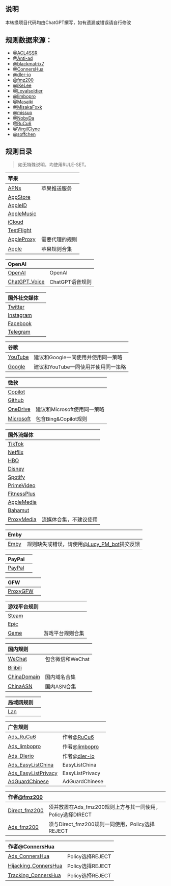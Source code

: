 ## 说明


本转换项目代码均由ChatGPT撰写，如有遗漏或错误请自行修改

## 规则数据来源：

- [@ACL4SSR](https://github.com/ACL4SSR/ACL4SSR/tree/master)
- [@Anti-ad](https://github.com/privacy-protection-tools/anti-AD)
- [@blackmatrix7](https://github.com/blackmatrix7/ios_rule_script/tree/master/rule)
- [@ConnersHua](https://github.com/ConnersHua/RuleGo/tree/master)
- [@dler-io](https://github.com/dler-io/Rules)
- [@fmz200](https://github.com/fmz200)
- [@iKeLee](https://gitlab.com/lodepuly/vpn_tool)
- [@Loyalsoldier](https://github.com/Loyalsoldier/geoip)
- [@limbopro](https://github.com/limbopro/Adblock4limbo)
- [@Masaiki](https://github.com/Masaiki/GeoIP2-CN)
- [@MisakaFxxk](https://github.com/MisakaFxxk/MisakaF_Subconverter)
- [@missuo](https://github.com/missuo/ASN-China)
- [@NobyDa](https://github.com/NobyDa)
- [@RuCu6](https://github.com/RuCu6/QuanX)
- [@VirgilClyne](https://github.com/VirgilClyne)
- [@soffchen](https://github.com/soffchen/GeoIP2-CN)



## 规则目录


> 如无特殊说明，均使用RULE-SET。

| 苹果  |  |
| :---- | ---- |
| [APNs](https://github.com/Repcz/Tool/raw/X/Shadowrocket/Rules/APNs.list) | 苹果推送服务 | 
| [AppStore](https://github.com/Repcz/Tool/raw/X/Shadowrocket/Rules/AppStore.list) |  |
| [AppleID](https://github.com/Repcz/Tool/raw/X/Shadowrocket/Rules/AppleID.list) |  |
| [AppleMusic](https://github.com/Repcz/Tool/raw/X/Shadowrocket/Rules/AppleMusic.list) |  |
| [iCloud](https://github.com/Repcz/Tool/raw/X/Shadowrocket/Rules/iCloud.list) |  |
| [TestFlight](https://github.com/Repcz/Tool/raw/X/Shadowrocket/Rules/TestFlight.list) |  |
| [AppleProxy](https://github.com/Repcz/Tool/raw/X/Shadowrocket/Rules/AppleProxy.list) | 需要代理的规则 |
| [Apple](https://github.com/Repcz/Tool/raw/X/Shadowrocket/Rules/Apple.list) | 苹果规则合集 | 

| OpenAI  |  |
| :---- | ---- |
| [OpenAI](https://github.com/Repcz/Tool/raw/X/Shadowrocket/Rules/OpenAI.list) | OpenAI | 
| [ChatGPT_Voice](https://github.com/Repcz/Tool/raw/X/Shadowrocket/Rules/ChatGPT_Voice.list) | ChatGPT语音规则 | 

| 国外社交媒体  |  |
| :---- | ---- |
| [Twitter](https://github.com/Repcz/Tool/raw/X/Shadowrocket/Rules/Twitter.list) | |
| [Instagram](https://github.com/Repcz/Tool/raw/X/Shadowrocket/Rules/Instagram.list) | |
| [Facebook](https://github.com/Repcz/Tool/raw/X/Shadowrocket/Rules/Facebook.list) | |
| [Telegram](https://github.com/Repcz/Tool/raw/X/Shadowrocket/Rules/Telegram.list) | |

| 谷歌  |  |
| :---- | ---- |
| [YouTube](https://github.com/Repcz/Tool/raw/X/Shadowrocket/Rules/YouTube.list) |建议和Google一同使用并使用同一策略 |
| [Google](https://github.com/Repcz/Tool/raw/X/Shadowrocket/Rules/Google.list) |建议和YouTube一同使用并使用同一策略 |

| 微软  |  |
| :---- | ---- |
| [Copilot](https://github.com/Repcz/Tool/raw/X/Shadowrocket/Rules/Copilot.list) | |
| [Github](https://github.com/Repcz/Tool/raw/X/Shadowrocket/Rules/Github.list) | |
| [OneDrive](https://github.com/Repcz/Tool/raw/X/Shadowrocket/Rules/OneDrive.list) |建议和Microsoft使用同一策略 |
| [Microsoft](https://github.com/Repcz/Tool/raw/X/Shadowrocket/Rules/Microsoft.list) |包含Bing&Copilot规则 |

| 国外流媒体  |  |
| :---- | ---- |
| [TikTok](https://github.com/Repcz/Tool/raw/X/Shadowrocket/Rules/TikTok.list) | |
| [Netflix](https://github.com/Repcz/Tool/raw/X/Shadowrocket/Rules/Netflix.list) | |
| [HBO](https://github.com/Repcz/Tool/raw/X/Shadowrocket/Rules/HBO.list) | |
| [Disney](https://github.com/Repcz/Tool/raw/X/Shadowrocket/Rules/Disney.list) | |
| [Spotify](https://github.com/Repcz/Tool/raw/X/Shadowrocket/Rules/Spotify.list) | |
| [PrimeVideo](https://github.com/Repcz/Tool/raw/X/Shadowrocket/Rules/PrimeVideo.list) | |
| [FitnessPlus](https://github.com/Repcz/Tool/raw/X/Shadowrocket/Rules/FitnessPlus.list) | |
| [AppleMedia](https://github.com/Repcz/Tool/raw/X/Shadowrocket/Rules/PrimeVideo.list) | |
| [Bahamut](https://github.com/Repcz/Tool/raw/X/Shadowrocket/Rules/Bahamut.list) | |
| [ProxyMedia](https://github.com/Repcz/Tool/raw/X/Shadowrocket/Rules/ProxyMedia.list) |流媒体合集，不建议使用 |

| Emby  |  |
| :---- | ---- |
| [Emby](https://github.com/Repcz/Tool/raw/X/Shadowrocket/Rules/Emby.list) |规则缺失或错误，请使用[@Lucy_PM_bot](https://t.me/Lucy_PM_bot)提交反馈 |

| PayPal  |  |
| :---- | ---- |
| [PayPal](https://github.com/Repcz/Tool/raw/X/Shadowrocket/Rules/PayPal.list) | |

| GFW  |  |
| :---- | ---- |
| [ProxyGFW](https://github.com/Repcz/Tool/raw/X/Shadowrocket/Rules/ProxyGFW.list) | |

| 游戏平台规则  |  |
| :---- | ---- |
| [Steam](https://github.com/Repcz/Tool/raw/X/Shadowrocket/Rules/Steam.list) | |
| [Epic](https://github.com/Repcz/Tool/raw/X/Shadowrocket/Rules/Epic.list) | |
| [Game](https://github.com/Repcz/Tool/raw/X/Shadowrocket/Rules/Game.list) |游戏平台规则合集 |

| 国内规则  |  |
| :---- | ---- |
| [WeChat](https://github.com/Repcz/Tool/raw/X/Shadowrocket/Rules/WeChat.list) |包含微信和WeChat |
| [Bilibili](https://github.com/Repcz/Tool/raw/X/Shadowrocket/Rules/Bilibili.list) | |
| [ChinaDomain](https://github.com/Repcz/Tool/raw/X/Shadowrocket/Rules/ChinaDomain.list) |国内域名合集 |
| [ChinaASN](https://github.com/Repcz/Tool/raw/X/Shadowrocket/Rules/ChinaASN.list) |国内ASN合集 |

| 局域网规则  |  |
| :---- | ---- |
| [Lan](https://github.com/Repcz/Tool/raw/X/Shadowrocket/Rules/Lan.list) | |

| 广告规则  |  |
| :---- | ---- |
| [Ads_RuCu6](https://github.com/Repcz/Tool/raw/X/Shadowrocket/Rules/Ads_RuCu6.list) |作者[@RuCu6](https://github.com/RuCu6/QuanX) |
| [Ads_limbopro](https://github.com/Repcz/Tool/raw/X/Shadowrocket/Rules/Ads_limbopro.list) |作者[@limbopro](https://github.com/limbopro/Adblock4limbo)  |
| [Ads_Dlerio](https://github.com/Repcz/Tool/raw/X/Shadowrocket/Rules/Ads_Dlerio.list) |作者[@dler-io](https://github.com/dler-io/Rules)  |
| [Ads_EasyListChina](https://github.com/Repcz/Tool/raw/X/Shadowrocket/Rules/Ads_EasyListChina.list) |EasyListChina |
| [Ads_EasyListPrivacy](https://github.com/Repcz/Tool/raw/X/Shadowrocket/Rules/Ads_EasyListPrivacy.list) |EasyListPrivacy |
| [AdGuardChinese](https://github.com/Repcz/Tool/raw/X/Shadowrocket/Rules/AdGuardChinese.list) |AdGuardChinese |

| 作者[@fmz200](https://github.com/fmz200)  |  |
| :---- | ---- |
| [Direct_fmz200](https://github.com/Repcz/Tool/raw/X/Shadowrocket/Rules/Direct_fmz200.list) |须并放置在Ads_fmz200规则上方与其一同使用，Policy选择DIRECT |
| [Ads_fmz200](https://github.com/Repcz/Tool/raw/X/Shadowrocket/Rules/Ads_fmz200.list) |须与Direct_fmz200规则一同使用，Policy选择REJECT  |

| 作者[@ConnersHua](https://github.com/ConnersHua)   |  |
| :---- | ---- |
| [Ads_ConnersHua](https://github.com/Repcz/Tool/raw/X/Shadowrocket/Rules/Ads_ConnersHua.list) |Policy选择REJECT |
| [Hijacking_ConnersHua](https://github.com/Repcz/Tool/raw/X/Shadowrocket/Rules/Hijacking_ConnersHua.list) |Policy选择REJECT |
| [Tracking_ConnersHua](https://github.com/Repcz/Tool/raw/X/Shadowrocket/Rules/Tracking_ConnersHua.list) | Policy选择REJECT|

